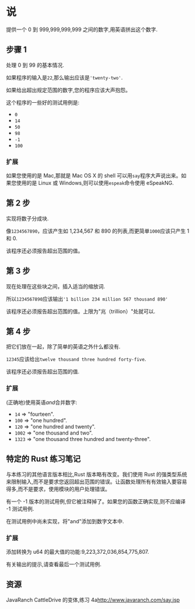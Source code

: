 # 说

提供一个 0 到 999,999,999,999 之间的数字,用英语拼出这个数字.

## 步骤 1

处理 0 到 99 的基本情况.

如果程序的输入是`22`,那么输出应该是`'twenty-two'`.

如果给出超出规定范围的数字,您的程序应该大声抱怨。

这个程序的一些好的测试用例是:

- `0`
- `14`
- `50`
- `98`
- `-1`
- `100`

### 扩展

如果您使用的是 Mac,那就是 Mac OS X 的 shell 可以用`say`程序大声说出来。如果您使用的是 Linux 或 Windows,则可以使用`espeak`命令使用 eSpeakNG.

## 第 2 步

实现将数子分成块.

像`1234567890`，应该产生如 1,234,567 和 890 的列表,而更简单`1000`应该只产生 1 和 0.

该程序还必须报告超出范围的值。

## 第 3 步

现在处理在这些块之间，插入适当的缩放词.

所以`1234567890`应该输出`'1 billion 234 million 567 thousand 890'`

该程序还必须报告超出范围的值。上限为"兆（trillion）"处就可以.

## 第 4 步

把它们放在一起，除了简单的英语之外什么都没有.

`12345`应该给出`twelve thousand three hundred forty-five`.

该程序还必须报告超出范围的值.

### 扩展

(正确地)使用英语*and*合并数字:

- `14` => "fourteen".
- `100` => "one hundred".
- `120` => "one hundred and twenty".
- `1002` => "one thousand and two".
- `1323` => "one thousand three hundred and twenty-three".

## 特定的 Rust 练习笔记

与本练习的其他语言版本相比,Rust 版本略有改变。我们使用 Rust 的强类型系统来限制输入,而不是要求您返回超出范围的错误。让函数处理所有有效输入要容易得多,而不是要求，使用模块的用户处理错误。

有一个 -1 版本的测试用例,但它被注释掉了。如果您的函数正确实现,则不应编译 -1 测试用例.

在测试用例中尚未实现，将"and"添加到数字文本中.

### 扩展

添加转换为 u64 的最大值的功能:9,223,372,036,854,775,807.

有关输出的提示,请查看最后一个测试用例.

[help-page]: https://exercism.io/tracks/rust/learning
[modules]: https://doc.rust-lang.org/book/2018-edition/ch07-00-modules.html
[cargo]: https://doc.rust-lang.org/book/2018-edition/ch14-00-more-about-cargo.html
[rust-tests]: https://doc.rust-lang.org/book/2018-edition/ch11-02-running-tests.html

## 资源

JavaRanch CattleDrive 的变体,练习 4a<http://www.javaranch.com/say.jsp>
